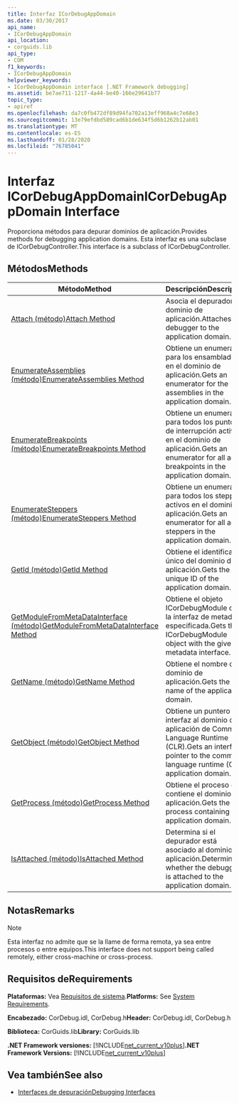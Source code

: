 ```yaml
---
title: Interfaz ICorDebugAppDomain
ms.date: 03/30/2017
api_name:
- ICorDebugAppDomain
api_location:
- corguids.lib
api_type:
- COM
f1_keywords:
- ICorDebugAppDomain
helpviewer_keywords:
- ICorDebugAppDomain interface [.NET Framework debugging]
ms.assetid: be7ae711-1217-4a44-be40-166e29641b77
topic_type:
- apiref
ms.openlocfilehash: da7c0fb472df89d94fa702a13eff968a4c7e68e3
ms.sourcegitcommit: 13e79efdbd589cad6b1de634f5d6b1262b12ab01
ms.translationtype: MT
ms.contentlocale: es-ES
ms.lasthandoff: 01/28/2020
ms.locfileid: "76785041"
---
```

# <a name="icordebugappdomain-interface"></a><span data-ttu-id="74dbe-102">Interfaz ICorDebugAppDomain</span><span class="sxs-lookup"><span data-stu-id="74dbe-102">ICorDebugAppDomain Interface</span></span>

<span data-ttu-id="74dbe-103">Proporciona métodos para depurar dominios de aplicación.</span><span class="sxs-lookup"><span data-stu-id="74dbe-103">Provides methods for debugging application domains.</span></span> <span data-ttu-id="74dbe-104">Esta interfaz es una subclase de ICorDebugController.</span><span class="sxs-lookup"><span data-stu-id="74dbe-104">This interface is a subclass of ICorDebugController.</span></span>  
  
## <a name="methods"></a><span data-ttu-id="74dbe-105">Métodos</span><span class="sxs-lookup"><span data-stu-id="74dbe-105">Methods</span></span>  
  
|<span data-ttu-id="74dbe-106">Método</span><span class="sxs-lookup"><span data-stu-id="74dbe-106">Method</span></span>|<span data-ttu-id="74dbe-107">Descripción</span><span class="sxs-lookup"><span data-stu-id="74dbe-107">Description</span></span>|  
|------------|-----------------|  
|[<span data-ttu-id="74dbe-108">Attach (método)</span><span class="sxs-lookup"><span data-stu-id="74dbe-108">Attach Method</span></span>](icordebugappdomain-attach-method.md)|<span data-ttu-id="74dbe-109">Asocia el depurador al dominio de aplicación.</span><span class="sxs-lookup"><span data-stu-id="74dbe-109">Attaches the debugger to the application domain.</span></span>|  
|[<span data-ttu-id="74dbe-110">EnumerateAssemblies (método)</span><span class="sxs-lookup"><span data-stu-id="74dbe-110">EnumerateAssemblies Method</span></span>](icordebugappdomain-enumerateassemblies-method.md)|<span data-ttu-id="74dbe-111">Obtiene un enumerador para los ensamblados en el dominio de aplicación.</span><span class="sxs-lookup"><span data-stu-id="74dbe-111">Gets an enumerator for the assemblies in the application domain.</span></span>|  
|[<span data-ttu-id="74dbe-112">EnumerateBreakpoints (método)</span><span class="sxs-lookup"><span data-stu-id="74dbe-112">EnumerateBreakpoints Method</span></span>](icordebugappdomain-enumeratebreakpoints-method.md)|<span data-ttu-id="74dbe-113">Obtiene un enumerador para todos los puntos de interrupción activos en el dominio de aplicación.</span><span class="sxs-lookup"><span data-stu-id="74dbe-113">Gets an enumerator for all active breakpoints in the application domain.</span></span>|  
|[<span data-ttu-id="74dbe-114">EnumerateSteppers (método)</span><span class="sxs-lookup"><span data-stu-id="74dbe-114">EnumerateSteppers Method</span></span>](icordebugappdomain-enumeratesteppers-method.md)|<span data-ttu-id="74dbe-115">Obtiene un enumerador para todos los steppers activos en el dominio de aplicación.</span><span class="sxs-lookup"><span data-stu-id="74dbe-115">Gets an enumerator for all active steppers in the application domain.</span></span>|  
|[<span data-ttu-id="74dbe-116">GetId (método)</span><span class="sxs-lookup"><span data-stu-id="74dbe-116">GetId Method</span></span>](icordebugappdomain-getid-method.md)|<span data-ttu-id="74dbe-117">Obtiene el identificador único del dominio de aplicación.</span><span class="sxs-lookup"><span data-stu-id="74dbe-117">Gets the unique ID of the application domain.</span></span>|  
|[<span data-ttu-id="74dbe-118">GetModuleFromMetaDataInterface (método)</span><span class="sxs-lookup"><span data-stu-id="74dbe-118">GetModuleFromMetaDataInterface Method</span></span>](icordebugappdomain-getmodulefrommetadatainterface-method.md)|<span data-ttu-id="74dbe-119">Obtiene el objeto ICorDebugModule con la interfaz de metadatos especificada.</span><span class="sxs-lookup"><span data-stu-id="74dbe-119">Gets the ICorDebugModule object with the given metadata interface.</span></span>|  
|[<span data-ttu-id="74dbe-120">GetName (método)</span><span class="sxs-lookup"><span data-stu-id="74dbe-120">GetName Method</span></span>](icordebugappdomain-getname-method.md)|<span data-ttu-id="74dbe-121">Obtiene el nombre del dominio de aplicación.</span><span class="sxs-lookup"><span data-stu-id="74dbe-121">Gets the name of the application domain.</span></span>|  
|[<span data-ttu-id="74dbe-122">GetObject (método)</span><span class="sxs-lookup"><span data-stu-id="74dbe-122">GetObject Method</span></span>](icordebugappdomain-getobject-method.md)|<span data-ttu-id="74dbe-123">Obtiene un puntero de interfaz al dominio de aplicación de Common Language Runtime (CLR).</span><span class="sxs-lookup"><span data-stu-id="74dbe-123">Gets an interface pointer to the common language runtime (CLR) application domain.</span></span>|  
|[<span data-ttu-id="74dbe-124">GetProcess (método)</span><span class="sxs-lookup"><span data-stu-id="74dbe-124">GetProcess Method</span></span>](icordebugappdomain-getprocess-method.md)|<span data-ttu-id="74dbe-125">Obtiene el proceso que contiene el dominio de aplicación.</span><span class="sxs-lookup"><span data-stu-id="74dbe-125">Gets the process containing the application domain.</span></span>|  
|[<span data-ttu-id="74dbe-126">IsAttached (método)</span><span class="sxs-lookup"><span data-stu-id="74dbe-126">IsAttached Method</span></span>](icordebugappdomain-isattached-method.md)|<span data-ttu-id="74dbe-127">Determina si el depurador está asociado al dominio de aplicación.</span><span class="sxs-lookup"><span data-stu-id="74dbe-127">Determines whether the debugger is attached to the application domain.</span></span>|  
  
## <a name="remarks"></a><span data-ttu-id="74dbe-128">Notas</span><span class="sxs-lookup"><span data-stu-id="74dbe-128">Remarks</span></span>  
  
> [!NOTE]
> <span data-ttu-id="74dbe-129">Esta interfaz no admite que se la llame de forma remota, ya sea entre procesos o entre equipos.</span><span class="sxs-lookup"><span data-stu-id="74dbe-129">This interface does not support being called remotely, either cross-machine or cross-process.</span></span>  
  
## <a name="requirements"></a><span data-ttu-id="74dbe-130">Requisitos de</span><span class="sxs-lookup"><span data-stu-id="74dbe-130">Requirements</span></span>  
 <span data-ttu-id="74dbe-131">**Plataformas:** Vea [Requisitos de sistema](../../../../docs/framework/get-started/system-requirements.md).</span><span class="sxs-lookup"><span data-stu-id="74dbe-131">**Platforms:** See [System Requirements](../../../../docs/framework/get-started/system-requirements.md).</span></span>  
  
 <span data-ttu-id="74dbe-132">**Encabezado:** CorDebug.idl, CorDebug.h</span><span class="sxs-lookup"><span data-stu-id="74dbe-132">**Header:** CorDebug.idl, CorDebug.h</span></span>  
  
 <span data-ttu-id="74dbe-133">**Biblioteca:** CorGuids.lib</span><span class="sxs-lookup"><span data-stu-id="74dbe-133">**Library:** CorGuids.lib</span></span>  
  
 <span data-ttu-id="74dbe-134">**.NET Framework versiones:** [!INCLUDE[net_current_v10plus](../../../../includes/net-current-v10plus-md.md)]</span><span class="sxs-lookup"><span data-stu-id="74dbe-134">**.NET Framework Versions:** [!INCLUDE[net_current_v10plus](../../../../includes/net-current-v10plus-md.md)]</span></span>  
  
## <a name="see-also"></a><span data-ttu-id="74dbe-135">Vea también</span><span class="sxs-lookup"><span data-stu-id="74dbe-135">See also</span></span>

- [<span data-ttu-id="74dbe-136">Interfaces de depuración</span><span class="sxs-lookup"><span data-stu-id="74dbe-136">Debugging Interfaces</span></span>](debugging-interfaces.md)

